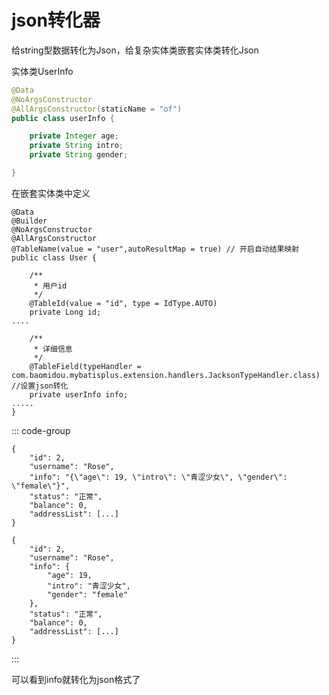 # json转化器

给string型数据转化为Json，给复杂实体类嵌套实体类转化Json

实体类UserInfo

```java
@Data
@NoArgsConstructor
@AllArgsConstructor(staticName = "of")
public class userInfo {

    private Integer age;
    private String intro;
    private String gender;

}
```

在嵌套实体类中定义

```java{18,5}
@Data
@Builder
@NoArgsConstructor
@AllArgsConstructor
@TableName(value = "user",autoResultMap = true) // 开启自动结果映射
public class User {

    /**
     * 用户id
     */
    @TableId(value = "id", type = IdType.AUTO)
    private Long id;
....

    /**
     * 详细信息
     */
    @TableField(typeHandler = com.baomidou.mybatisplus.extension.handlers.JacksonTypeHandler.class)  //设置json转化
    private userInfo info;
.....
}
```

::: code-group

```json[转化前]{4}
{
    "id": 2,
    "username": "Rose",
    "info": "{\"age\": 19, \"intro\": \"青涩少女\", \"gender\": \"female\"}",
    "status": "正常",
    "balance": 0,
    "addressList": [...]
}
```



```json[修改后]
{
    "id": 2,
    "username": "Rose",
    "info": {
        "age": 19,
        "intro": "青涩少女",
        "gender": "female"
    },
    "status": "正常",
    "balance": 0,
    "addressList": [...]
}
```



:::





可以看到info就转化为json格式了